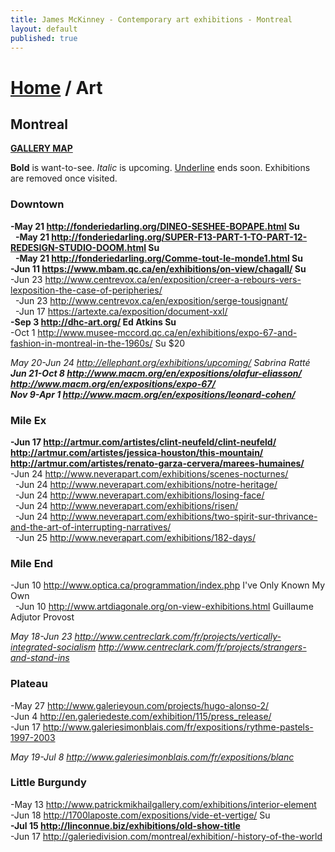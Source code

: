 ```yaml
---
title: James McKinney - Contemporary art exhibitions - Montreal
layout: default
published: true
---
```


# [Home](/) / Art

## Montreal

**[GALLERY MAP](https://www.google.com/maps/d/u/0/edit?mid=1pKDvWCvnInNN2igV2ruxxL_srzE)**

<p><span class="glyphicon glyphicon-info-sign" aria-hidden="true"></span> <strong>Bold</strong> is want-to-see. <em>Italic</em> is upcoming. <u>Underline</u> ends soon. Exhibitions are removed once visited.</p>

### Downtown

**-May 21 <http://fonderiedarling.org/DINEO-SESHEE-BOPAPE.html> Su**  
  **-May 21 <http://fonderiedarling.org/SUPER-F13-PART-1-TO-PART-12-REDESIGN-STUDIO-DOOM.html> Su**  
  **-May 21 <http://fonderiedarling.org/Comme-tout-le-monde1.html> Su**  
**-Jun 11 <https://www.mbam.qc.ca/en/exhibitions/on-view/chagall/> Su**  
-Jun 23 <http://www.centrevox.ca/en/exposition/creer-a-rebours-vers-lexposition-the-case-of-peripheries/>  
  -Jun 23 <http://www.centrevox.ca/en/exposition/serge-tousignant/>  
  -Jun 17 <https://artexte.ca/exposition/document-xxl/>  
**-Sep 3 <http://dhc-art.org/> Ed Atkins Su**  
-Oct 1 <http://www.musee-mccord.qc.ca/en/exhibitions/expo-67-and-fashion-in-montreal-in-the-1960s/> Su $20  

_May 20-Jun 24 <http://ellephant.org/exhibitions/upcoming/> Sabrina Ratté_  
_**Jun 21-Oct 8 <http://www.macm.org/en/expositions/olafur-eliasson/> <http://www.macm.org/en/expositions/expo-67/>**_  
_**Nov 9-Apr 1 <http://www.macm.org/en/expositions/leonard-cohen/>**_  

### Mile Ex

**-Jun 17 <http://artmur.com/artistes/clint-neufeld/clint-neufeld/> <http://artmur.com/artistes/jessica-houston/this-mountain/> <http://artmur.com/artistes/renato-garza-cervera/marees-humaines/>**  
-Jun 24 <http://www.neverapart.com/exhibitions/scenes-nocturnes/>  
  -Jun 24 <http://www.neverapart.com/exhibitions/notre-heritage/>  
  -Jun 24 <http://www.neverapart.com/exhibitions/losing-face/>  
  -Jun 24 <http://www.neverapart.com/exhibitions/risen/>  
  -Jun 24 <http://www.neverapart.com/exhibitions/two-spirit-sur-thrivance-and-the-art-of-interrupting-narratives/>  
  -Jun 25 <http://www.neverapart.com/exhibitions/182-days/>  

### Mile End

-Jun 10 <http://www.optica.ca/programmation/index.php> I've Only Known My Own  
  -Jun 10 <http://www.artdiagonale.org/on-view-exhibitions.html> Guillaume Adjutor Provost  

_May 18-Jun 23 <http://www.centreclark.com/fr/projects/vertically-integrated-socialism> <http://www.centreclark.com/fr/projects/strangers-and-stand-ins>_  

### Plateau

-May 27 <http://www.galerieyoun.com/projects/hugo-alonso-2/>  
-Jun 4 <http://en.galeriedeste.com/exhibition/115/press_release/>  
-Jun 17 <http://www.galeriesimonblais.com/fr/expositions/rythme-pastels-1997-2003>  

_May 19-Jul 8 <http://www.galeriesimonblais.com/fr/expositions/blanc>_  

### Little Burgundy

-May 13 <http://www.patrickmikhailgallery.com/exhibitions/interior-element>  
-Jun 18 <http://1700laposte.com/expositions/vide-et-vertige/> Su  
**-Jul 15 <http://linconnue.biz/exhibitions/old-show-title>**  
-Jun 17 <http://galeriedivision.com/montreal/exhibition/-history-of-the-world>  
